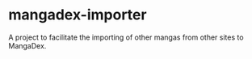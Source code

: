# mangadex-importer
A project to facilitate the importing of other mangas from other sites to MangaDex.
